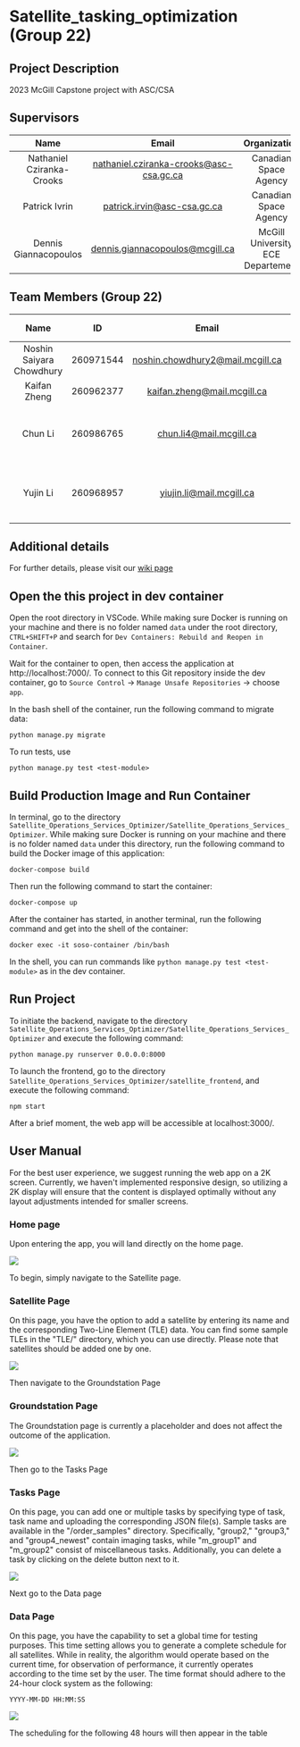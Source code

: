 # Satellite_tasking_optimization (Group 22)

## Project Description
2023 McGill Capstone project with ASC/CSA

## Supervisors
| Name                      |                  Email                  |          Organization             |
|:-------------------------:|:---------------------------------------:|:---------------------------------:|
| Nathaniel Cziranka-Crooks | nathaniel.cziranka-crooks@asc-csa.gc.ca |        Canadian Space Agency      |
| Patrick Ivrin             |       patrick.irvin@asc-csa.gc.ca       |        Canadian Space Agency      |
| Dennis Giannacopoulos     |    dennis.giannacopoulos@mcgill.ca      | McGill University ECE Departement |


## Team Members (Group 22)
| Name                      | ID        | Email                                  |                   Major & Minor                        |                 GitHub Profile                |
|:-------------------------:|:---------:|:--------------------------------------:|:------------------------------------------------------:|:---------------------------------------------:|
| Noshin Saiyara Chowdhury  | 260971544 | noshin.chowdhury2@mail.mcgill.ca       | Computer Engineering                                   | [Noshin03](https://github.com/Noshin03)       |
| Kaifan Zheng              | 260962377 | kaifan.zheng@mail.mcgill.ca            | Computer Engineering                                   | [kaifanzheng](https://github.com/kaifanzheng) |
| Chun Li                   | 260986765 | chun.li4@mail.mcgill.ca                | Software Engineering & Applied Artificial Intelligence | [chun-li9](https://github.com/chun-li9)       |
| Yujin Li                  | 260968957 | yiujin.li@mail.mcgill.ca               | Software Engineering & Applied Artificial Intelligence | [YuJ-Li](https://github.com/YuJ-Li)           |

## Additional details
For further details, please visit our [wiki page](https://github.com/YuJ-Li/Satellite_tasking_optimization/wiki)

## Open the this project in dev container
Open the root directory in VSCode. While making sure Docker is running on your machine and there is no folder named `data` under the root directory, `CTRL+SHIFT+P` and search for `Dev Containers: Rebuild and Reopen in Container`.

Wait for the container to open, then access the application at http://localhost:7000/. To connect to this Git repository inside the dev container, go to `Source Control` -> `Manage Unsafe Repositories` -> choose `app`.

In the bash shell of the container, run the following command to migrate data:

```
python manage.py migrate
```

To run tests, use

```
python manage.py test <test-module>
```

## Build Production Image and Run Container

In terminal, go to the directory `Satellite_Operations_Services_Optimizer/Satellite_Operations_Services_Optimizer`. While making sure Docker is running on your machine and there is no folder named `data` under this directory, run the following command to build the Docker image of this application: 

```
docker-compose build
```

Then run the following command to start the container:

```
docker-compose up
```

After the container has started, in another terminal, run the following command and get into the shell of the container:

```
docker exec -it soso-container /bin/bash
```

In the shell, you can run commands like `python manage.py test <test-module>` as in the dev container.

## Run Project
To initiate the backend, navigate to the directory `Satellite_Operations_Services_Optimizer/Satellite_Operations_Services_Optimizer` and execute the following command:

```
python manage.py runserver 0.0.0.0:8000
```

To launch the frontend, go to the directory  `Satellite_Operations_Services_Optimizer/satellite_frontend`, and execute the following command:
```
npm start
```

After a brief moment, the web app will be accessible at localhost:3000/.

## User Manual
For the best user experience, we suggest running the web app on a 2K screen. Currently, we haven't implemented responsive design, so utilizing a 2K display will ensure that the content is displayed optimally without any layout adjustments intended for smaller screens.
### Home page
Upon entering the app, you will land directly on the home page.

![](https://github.com/YuJ-Li/Satellite_Operations_Services_Optimizer/blob/main/demo/home.png)

To begin, simply navigate to the Satellite page.

### Satellite Page
On this page, you have the option to add a satellite by entering its name and the corresponding Two-Line Element (TLE) data. You can find some sample TLEs in the "TLE/" directory, which you can use directly. Please note that satellites should be added one by one.

![](https://github.com/YuJ-Li/Satellite_Operations_Services_Optimizer/blob/main/demo/satellites.png)

Then navigate to the Groundstation Page
### Groundstation Page
The Groundstation page is currently a placeholder and does not affect the outcome of the application.

![](https://github.com/YuJ-Li/Satellite_Operations_Services_Optimizer/blob/main/demo/groundstations.png)

Then go to the Tasks Page
### Tasks Page
On this page, you can add one or multiple tasks by specifying type of task, task name and uploading the corresponding JSON file(s). Sample tasks are available in the "/order_samples" directory. Specifically, "group2," "group3," and "group4_newest" contain imaging tasks, while "m_group1" and "m_group2" consist of miscellaneous tasks. Additionally, you can delete a task by clicking on the delete button next to it.

![](https://github.com/YuJ-Li/Satellite_Operations_Services_Optimizer/blob/main/demo/tasks.png)

Next go to the Data page
### Data Page
On this page, you have the capability to set a global time for testing purposes. This time setting allows you to generate a complete schedule for all satellites. While in reality, the algorithm would operate based on the current time, for observation of performance, it currently operates according to the time set by the user. The time format should adhere to the 24-hour clock system as the following:

```
YYYY-MM-DD HH:MM:SS
```

![](https://github.com/YuJ-Li/Satellite_Operations_Services_Optimizer/blob/main/demo/data.png)

The scheduling for the following 48 hours will then appear in the table
